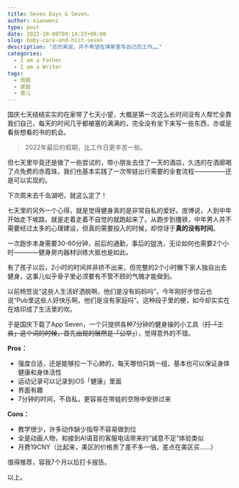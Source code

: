 ```yaml
---
title: Seven Days & Seven。
author: xiaowenz
type: post
date: 2022-10-08T09:14:23+08:00
slug: baby-care-and-hiit-seven
description: "总的来说，并不希望在博客里写自己的工作……"
categories:
  - I am a Father
  - I am a Writer
tags:
  - 周报
  - 家庭
  - 育儿
---
```


国庆七天结结实实的在家带了七天小望，大概是第一次这么长时间没有人帮忙全靠我们自己，每天的时间几乎都被塞的满满的，完全没有坐下来写一些东西，亦或是看些想看的书的机会。

> 2022年最后的假期，比工作日更辛苦一些。

但七天里毕竟还是做了一些尝试的，带小朋友去住了一天的酒店，久违的在酒廊喝了点免费的赤霞珠，我们也基本实践了一次带娃出行需要的全套流程—————还是可以实现的。

下次周末去千岛湖吧，就这么定了！

七天里的另外一个心得，就是觉得健身真的是非常自私的爱好。庞博说，人到中年开始走下坡路，就是走着走着不自觉的就跑起来了。从跑步到撸铁，中年男人并不需要经过太多的心理建设，但真的需要投入的时候，却惊讶于**真的没有时间**。

一次跑步本身需要30-60分钟，前后的通勤，事后的盥洗，无论如何也需要2个小时————健身房内器材训练大抵也是如此。

有了孩子以后，2小时的时间并非挤不出来，但完整的2个小时撇下家人独自出去健身，这事儿似乎骨子里必须要有不管不顾的气魄才能做到。

以前杨笠说“这些人生活好洒脱啊，他们是没有妈妈吗”，今年刚好步惊云也说“Pub里这些人好快乐啊，他们是没有家庭吗”。这种段子里的梗，如今却实实在在烙印成了生活里的坎。

于是国庆下载了App Seven，一个只提供各种7分钟的健身操的小工具（~~打「工具」这个词的时候，首先出现的居然是「公举」~~），觉得意外的不错。


**Pros：**

- 强度合适，还是能够拉一下心肺的，每天哪怕只跳一组，基本也可以保证身体健康和身体活性
- 运动记录可以记录到iOS「健康」里面
- 界面有趣
- 7分钟的时间，不自私，更容易在带娃的空隙中安排过来

**Cons：**

- 教学很少，许多动作缺少指导不容易做到位
- 全是动画人物，和接到AI语音的客服电话带来的“诚意不足”体验类似
- 月费19CNY（比起来，美区的价格贵了差不多一倍，差点在美区买……）

值得推荐，容我7个月以后打卡报告。

以上。
